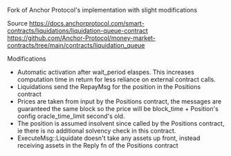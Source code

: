 Fork of Anchor Protocol's implementation with slight modifications

Source
https://docs.anchorprotocol.com/smart-contracts/liquidations/liquidation-queue-contract
https://github.com/Anchor-Protocol/money-market-contracts/tree/main/contracts/liquidation_queue

Modifications

- Automatic activation after wait_period elaspes. This increases computation time in return for less reliance on external contract calls.
- Liquidations send the RepayMsg for the position in the Positions contract
- Prices are taken from input by the Positions contract, the messages are guaranteed the same block so the price will be block_time + Position's config oracle_time_limit second's old.
- The position is assumed insolvent since called by the Positions contract, ie there is no additional solvency check in this contract.
- ExecuteMsg::Liquidate doesn't take any assets up front, instead receiving assets in the Reply fn of the Positions contract